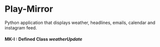 # Play-Mirror
Python application that displays weather, headlines, emails, calendar and instagram feed. 

#### MK-I : Defined Class <i>weatherUpdate</i>

